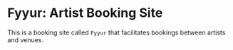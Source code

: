 # Fyyur: Artist Booking Site

This is a booking site called `Fyyur` that facilitates bookings between artists and venues.
